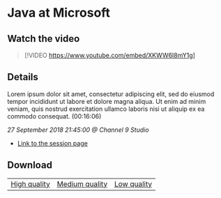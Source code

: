 # Java at Microsoft

## Watch the video
> [!VIDEO https://www.youtube.com/embed/XKWW6I8mY1g]

## Details

Lorem ipsum dolor sit amet, consectetur adipiscing elit, sed do eiusmod tempor incididunt ut labore et dolore magna aliqua. Ut enim ad minim veniam, quis nostrud exercitation ullamco laboris nisi ut aliquip ex ea commodo consequat. (00:16:06)

*27 September 2018 21:45:00 @ Channel 9 Studio*

- [Link to the session page](https://channel9.msdn.com/Events/Ignite/2018/Java-at-Microsoft)

## Download

||||
|:--:|:----:|:-:|
|[High quality](https://sec.ch9.ms/ch9/b6d9/c16a1b6d-65c7-4052-be6b-3f83bfbcb6d9/ch9d4s08_high.mp4)|[Medium quality](https://sec.ch9.ms/ch9/b6d9/c16a1b6d-65c7-4052-be6b-3f83bfbcb6d9/ch9d4s08_mid.mp4)|[Low quality](https://sec.ch9.ms/ch9/b6d9/c16a1b6d-65c7-4052-be6b-3f83bfbcb6d9/ch9d4s08.mp4)